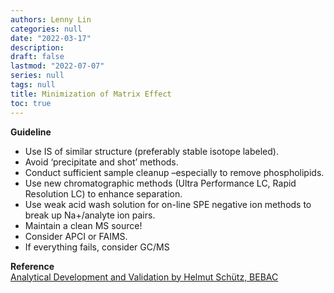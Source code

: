 ```yaml
---
authors: Lenny Lin
categories: null
date: "2022-03-17"
description: 
draft: false
lastmod: "2022-07-07"
series: null
tags: null
title: Minimization of Matrix Effect
toc: true
---
```


 



<!--more-->
**Guideline**  
* Use IS of similar structure (preferably stable isotope labeled).  
* Avoid ‘precipitate and shot’ methods.  
* Conduct sufficient sample cleanup –especially to remove phospholipids.  
* Use new chromatographic methods (Ultra Performance LC, Rapid Resolution LC) to enhance separation.   
* Use weak acid wash solution for on-line SPE negative ion methods to break up Na+/analyte ion pairs.  
* Maintain a clean MS source!   
* Consider APCI or FAIMS.  
* If everything fails, consider GC/MS 

**Reference**  
[Analytical Development and Validation by Helmut Sch&#252;tz, BEBAC](https://bebac.at/lectures/Best_Design_of_BE_Studies_2.pdf)
